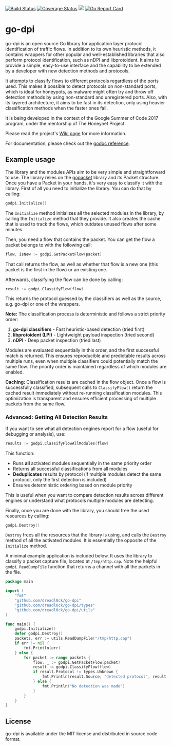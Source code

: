 [![Build Status](https://travis-ci.org/dreadl0ck/go-dpi.svg?branch=master)](https://travis-ci.org/dreadl0ck/go-dpi)
[![Coverage Status](https://coveralls.io/repos/github/dreadl0ck/go-dpi/badge.svg?branch=master)](https://coveralls.io/github/dreadl0ck/go-dpi?branch=master)
[![](https://godoc.org/github.com/dreadl0ck/go-dpi?status.svg)](https://godoc.org/github.com/dreadl0ck/go-dpi)
[![Go Report Card](https://goreportcard.com/badge/github.com/dreadl0ck/go-dpi)](https://goreportcard.com/report/github.com/dreadl0ck/go-dpi)

# go-dpi

go-dpi is an open source Go library for application layer protocol identification of traffic flows. In addition to its own heuristic methods, it contains wrappers for other popular and well-established libraries that also perform protocol identification, such as nDPI and libprotoident. It aims to provide a simple, easy-to-use interface and the capability to be extended by a developer with new detection methods and protocols.

It attempts to classify flows to different protocols regardless of the ports used. This makes it possible to detect protocols on non-standard ports, which is ideal for honeypots, as malware might often try and throw off detection methods by using non-standard and unregistered ports. Also, with its layered architecture, it aims to be fast in its detection, only using heavier classification methods when the faster ones fail.

It is being developed in the context of the Google Summer of Code 2017 program, under the mentorship of The Honeynet Project.

Please read the project's [Wiki page](https://github.com/dreadl0ck/go-dpi/wiki) for more information.

For documentation, please check out the [godoc reference](https://godoc.org/github.com/dreadl0ck/go-dpi).

## Example usage

The library and the modules APIs aim to be very simple and straightforward to use. The library relies on the [gopacket](https://godoc.org/github.com/gopacket/gopacket) library and its Packet structure. Once you have a Packet in your hands, it's very easy to classify it with the library.
First of all you need to initialize the library. You can do that by calling:
```go
godpi.Initialize()
```

The `Initialize` method initializes all the selected modules in the library, by calling the `Initialize` method that they provide. It also creates the cache that is used to track the flows, which outdates unused flows after some minutes.

Then, you need a flow that contains the packet. You can get the flow a packet belongs to with the following call:

```go
flow, isNew := godpi.GetPacketFlow(packet)
```

That call returns the flow, as well as whether that flow is a new one (this packet is the first in the flow) or an existing one.

Afterwards, classifying the flow can be done by calling:

```go
result := godpi.ClassifyFlow(flow)
```

This returns the protocol guessed by the classifiers as well as the source, e.g. go-dpi or one of the wrappers.

**Note:** The classification process is deterministic and follows a strict priority order:

1. **go-dpi classifiers** - Fast heuristic-based detection (tried first)
2. **libprotoident (LPI)** - Lightweight payload inspection (tried second)
3. **nDPI** - Deep packet inspection (tried last)

Modules are evaluated sequentially in this order, and the first successful match is returned. This ensures reproducible and predictable results across multiple runs, even when multiple classifiers could potentially match the same flow. The priority order is maintained regardless of which modules are enabled.

**Caching:** Classification results are cached in the flow object. Once a flow is successfully classified, subsequent calls to `ClassifyFlow()` return the cached result immediately without re-running classification modules. This optimization is transparent and ensures efficient processing of multiple packets from the same flow.

### Advanced: Getting All Detection Results

If you want to see what all detection engines report for a flow (useful for debugging or analysis), use:

```go
results := godpi.ClassifyFlowAllModules(flow)
```

This function:
- Runs **all** activated modules sequentially in the same priority order
- Returns all successful classifications from all modules
- **Deduplicates** results by protocol (if multiple modules detect the same protocol, only the first detection is included)
- Ensures deterministic ordering based on module priority

This is useful when you want to compare detection results across different engines or understand what protocols multiple modules are detecting.

Finally, once you are done with the library, you should free the used resources by calling:

```go
godpi.Destroy()
```

`Destroy` frees all the resources that the library is using, and calls the `Destroy` method of all the activated modules. It is essentially the opposite of the `Initialize` method.

A minimal example application is included below. It uses the library to classify a packet capture file, located at `/tmp/http.cap`. Note the helpful `godpi.ReadDumpFile` function that returns a channel with all the packets in the file.

```go
package main

import (
	"fmt"
	"github.com/dreadl0ck/go-dpi"
	"github.com/dreadl0ck/go-dpi/types"
	"github.com/dreadl0ck/go-dpi/utils"
)

func main() {
	godpi.Initialize()
	defer godpi.Destroy()
	packets, err := utils.ReadDumpFile("/tmp/http.cap")
	if err != nil {
		fmt.Println(err)
	} else {
		for packet := range packets {
			flow, _ := godpi.GetPacketFlow(packet)
			result := godpi.ClassifyFlow(flow)
			if result.Protocol != types.Unknown {
				fmt.Println(result.Source, "detected protocol", result.Protocol)
			} else {
				fmt.Println("No detection was made")
			}
		}
	}
}
```

## License

go-dpi is available under the MIT license and distributed in source code format.
